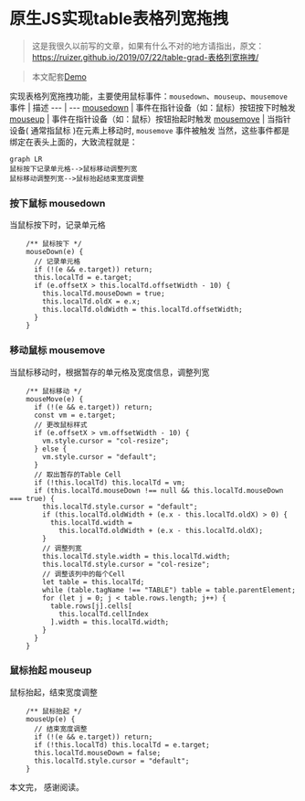 # 原生JS实现table表格列宽拖拽
>这是我很久以前写的文章，如果有什么不对的地方请指出，原文：https://ruizer.github.io/2019/07/22/table-grad-表格列宽拖拽/

> 本文配套[Demo](https://ruizer.github.io/demo/#/table-drag)

实现表格列宽拖拽功能，主要使用鼠标事件：`mousedown`、`mouseup`、`mousemove`
事件 | 描述
--- | ---
[mousedown] | 事件在指针设备（如：鼠标）按钮按下时触发
[mouseup] | 事件在指针设备（如：鼠标）按钮抬起时触发
[mousemove] | 当指针设备( 通常指鼠标 )在元素上移动时, `mousemove` 事件被触发
当然，这些事件都是绑定在表头上面的，大致流程就是：
<!-- more -->
```
graph LR
鼠标按下记录单元格-->鼠标移动调整列宽
鼠标移动调整列宽-->鼠标抬起结束宽度调整
```

### 按下鼠标 mousedown
当鼠标按下时，记录单元格
```
    /** 鼠标按下 */
    mouseDown(e) {
      // 记录单元格
      if (!(e && e.target)) return;
      this.localTd = e.target;
      if (e.offsetX > this.localTd.offsetWidth - 10) {
        this.localTd.mouseDown = true;
        this.localTd.oldX = e.x;
        this.localTd.oldWidth = this.localTd.offsetWidth;
      }
    }
```
### 移动鼠标 mousemove
当鼠标移动时，根据暂存的单元格及宽度信息，调整列宽
```
    /** 鼠标移动 */
    mouseMove(e) {
      if (!(e && e.target)) return;
      const vm = e.target;
      // 更改鼠标样式
      if (e.offsetX > vm.offsetWidth - 10) {
        vm.style.cursor = "col-resize";
      } else {
        vm.style.cursor = "default";
      }
      // 取出暂存的Table Cell
      if (!this.localTd) this.localTd = vm;
      if (this.localTd.mouseDown !== null && this.localTd.mouseDown === true) {
        this.localTd.style.cursor = "default";
        if (this.localTd.oldWidth + (e.x - this.localTd.oldX) > 0) {
          this.localTd.width =
            this.localTd.oldWidth + (e.x - this.localTd.oldX);
        }
        // 调整列宽
        this.localTd.style.width = this.localTd.width;
        this.localTd.style.cursor = "col-resize";
        // 调整该列中的每个Cell
        let table = this.localTd;
        while (table.tagName !== "TABLE") table = table.parentElement;
        for (let j = 0; j < table.rows.length; j++) {
          table.rows[j].cells[
            this.localTd.cellIndex
          ].width = this.localTd.width;
        }
      }
    }
```
### 鼠标抬起 mouseup
鼠标抬起，结束宽度调整
```
    /** 鼠标抬起 */
    mouseUp(e) {
      // 结束宽度调整
      if (!(e && e.target)) return;
      if (!this.localTd) this.localTd = e.target;
      this.localTd.mouseDown = false;
      this.localTd.style.cursor = "default";
    }
```
本文完， 感谢阅读。

[mousedown]:https://developer.mozilla.org/zh-CN/docs/Web/API/Element/mousedown_event
[mouseup]:https://developer.mozilla.org/zh-CN/docs/Web/API/Element/mouseup_event
[mousemove]:https://developer.mozilla.org/zh-CN/docs/Web/API/Element/mousemove_event
